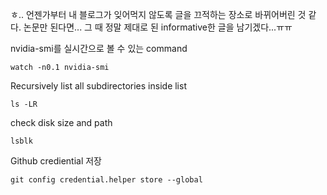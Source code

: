 ㅎ.. 언젠가부터 내 블로그가 잊어먹지 않도록 글을 끄적하는 장소로 바뀌어버린 것
같다. 논문만 된다면... 그 때 정말 제대로 된 informative한 글을 남기겠다...ㅠㅠ

nvidia-smi를 실시간으로 볼 수 있는 command
```
watch -n0.1 nvidia-smi
```
Recursively list all subdirectories inside list
```
ls -LR
```
check disk size and path
```
lsblk
```
Github crediential 저장
```
git config credential.helper store --global
```
